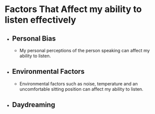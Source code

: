 # **Factors That Affect my ability to listen effectively**
- ## Personal Bias
  - My personal perceptions of the person speaking can affect my ability to listen.

- ## Environmental Factors
  - Environmental factors such as noise, temperature and an uncomfortable sitting position can affect my ability to listen.
  
- ## Daydreaming

